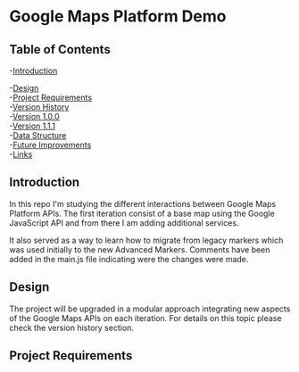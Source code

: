 # Google Maps Platform Demo

## Table of Contents  

-[Introduction](#introduction)

-[Design](#design)  
-[Project Requirements](#project-requirements)  
-[Version History](#version-history)  
  -[Version 1.0.0](#version-100-mvp)  
  -[Version 1.1.1](#version-111)  
-[Data Structure](#data-structure)  
-[Future Improvements](#future-improvements)   
-[Links](#links)

## Introduction  

In this repo I'm studying the different interactions between Google Maps Platform APIs. The first iteration consist of a base map using the Google JavaScript API and from there I am adding additional services.

It also served as a way to learn how to migrate from legacy markers which was used initially to the new Advanced Markers. Comments have been added in the main.js file indicating were the changes were made.

## Design  

The project will be upgraded in a modular approach integrating new aspects of the Google Maps APIs on each iteration. For details on this topic please check the version history section.

## Project Requirements  

